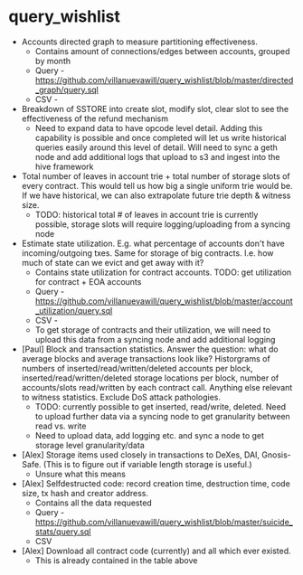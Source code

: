 # query_wishlist

- Accounts directed graph to measure partitioning effectiveness.
  - Contains amount of connections/edges between accounts, grouped by month
  - Query - https://github.com/villanuevawill/query_wishlist/blob/master/directed_graph/query.sql
  - CSV - 
- Breakdown of SSTORE into create slot, modify slot, clear slot to see the effectiveness of the refund mechanism
  - Need to expand data to have opcode level detail. Adding this capability is possible and once completed will let us write historical queries easily around this level of detail. Will need to sync a geth node and add additional logs that upload to s3 and ingest into the hive framework
- Total number of leaves in account trie + total number of storage slots of every contract. This would tell us how big a single uniform trie would be. If we have historical, we can also extrapolate future trie depth & witness size.
  - TODO: historical total # of leaves in account trie is currently possible, storage slots will require logging/uploading from a syncing node
- Estimate state utilization. E.g. what percentage of accounts don't have incoming/outgoing txes. Same for storage of big contracts. I.e. how much of state can we evict and get away with it?
  - Contains state utilization for contract accounts. TODO: get utilization for contract + EOA accounts
  - Query - https://github.com/villanuevawill/query_wishlist/blob/master/account_utilization/query.sql
  - CSV - 
  - To get storage of contracts and their utilization, we will need to upload this data from a syncing node and add additional logging
- [Paul] Block and transaction statistics. Answer the question: what do average blocks and average transactions look like? Historgrams of numbers of inserted/read/written/deleted accounts per block, inserted/read/written/deleted storage locations per block, number of accounts/slots read/written by each contract call. Anything else relevant to witness statistics. Exclude DoS attack pathologies.
  - TODO: currently possible to get inserted, read/write, deleted. Need to upload further data via a syncing node to get granularity between read vs. write
  - Need to upload data, add logging etc. and sync a node to get storage level granularity/data
- [Alex] Storage items used closely in transactions to DeXes, DAI, Gnosis-Safe. (This is to figure out if variable length storage is useful.)
  - Unsure what this means
- [Alex] Selfdestructed code: record creation time, destruction time, code size, tx hash and creator address.
  - Contains all the data requested
  - Query - https://github.com/villanuevawill/query_wishlist/blob/master/suicide_stats/query.sql
  - CSV
- [Alex] Download all contract code (currently) and all which ever existed.
  - This is already contained in the table above

